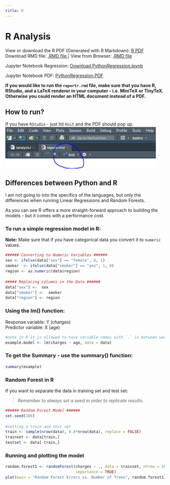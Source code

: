 ```yaml
---
title: R
---
```

# R Analysis  

View or download the R PDF (Generated with R Markdown): <a href="source/reportr.pdf"> R PDF </a>  
Download RMD file: <a href="source/reportr.rmd"> .RMD file </a> | View from Browser: [.RMD file](https://raw.githubusercontent.com/arcelioeperez/dash-app/gh-pages/source/reportr.rmd)  

Jupyter Notebook Regression: <a href="source/PythonRegression.ipynb">Download PythonRegression.ipynb </a>  

Jupyter Notebook PDF: <a href="source/PythonRegression.pdf"> PythonRegression.PDF </a>  

**If you would like to run the `reportr.rmd` file, make sure that you have R, RStudio, and a LaTeX renderer in your computer - i.e. MiniTeX or TinyTeX.**  
**Otherwise you could render an HTML document instead of a PDF.**  

## How to run?  
If you have `RStudio` - just hit `Knit` and the PDF should pop up.  
![How to run](demo/howtorun.PNG)  

## Differences between Python and R  
I am not going to into the specifics of the languages, but only the differences when running Linear Regressions and Random Forests.  

As you can see R offers a more straight-forward approach to building the models - but it comes with a performance cost.  

### To run a simple regression model in R:  

**Note:** Make sure that if you have categorical data you convert it to `numeric` values.

```r
###### Converting to Numeric Variables ###### 
sex <- ifelse(data["sex"] == "female", 0, 1)
smoker  <- ifelse(data["smoker"] == "yes", 1, 0)
region <- as.numeric(data$region)

##### Replacing columns in the Data ###### 
data["sex"] <-  sex
data["smoker"] <-  smoker
data["region"] <- region
```  
### Using the lm() function:  

Response variable: Y (charges)  
Predictor variable: X (age)  
```r
#note in R it is allowed to have variable names with `.` in between words
example.model <- lm(charges ~ age, data = data) 
```  

### To get the Summary - use the summary() function:  
```r
summary(example)
```  

### Random Forest in R  
If you want to separate the data in training set and test set:  

>*Remember to always set a seed in order to replicate results.*  

```r
###### Random Forest Model ######
set.seed(100)

#setting a train and test set 
train <- sample(nrow(data), 0.8*nrow(data), replace = FALSE) 
trainset <- data[train,]
testset <- data[-train,]
```  
### Running  and plotting the model  
```r
random.forest1 <- randomForest(charges ~ ., data = trainset, ntree = 500, mtry = 6, 
                               importance = TRUE)
plot(main = "Random Forest Errors vs. Number of Trees", random.forest1)
```  
